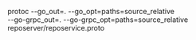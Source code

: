 protoc --go_out=. --go_opt=paths=source_relative \
    --go-grpc_out=. --go-grpc_opt=paths=source_relative \
    reposerver/reposervice.proto